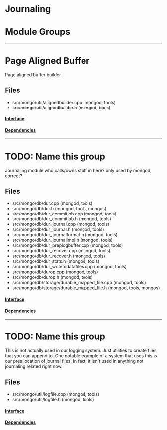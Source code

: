 # Journaling

# Module Groups

-------------

# Page Aligned Buffer
Page aligned buffer builder

## Files
- src/mongo/util/alignedbuilder.cpp   (mongod, tools)
- src/mongo/util/alignedbuilder.h   (mongod, tools)

#### [Interface](interface/0)

#### [Dependencies](dependencies/0)

-------------

# TODO: Name this group
Journaling module   who calls/owns stuff in here? only used by mongod, correct?

## Files
- src/mongo/db/dur.cpp   (mongod, tools)
- src/mongo/db/dur.h   (mongod, tools, mongos)
- src/mongo/db/dur\_commitjob.cpp   (mongod, tools)
- src/mongo/db/dur\_commitjob.h   (mongod, tools)
- src/mongo/db/dur\_journal.cpp   (mongod, tools)
- src/mongo/db/dur\_journal.h   (mongod, tools)
- src/mongo/db/dur\_journalformat.h   (mongod, tools)
- src/mongo/db/dur\_journalimpl.h   (mongod, tools)
- src/mongo/db/dur\_preplogbuffer.cpp   (mongod, tools)
- src/mongo/db/dur\_recover.cpp   (mongod, tools)
- src/mongo/db/dur\_recover.h   (mongod, tools)
- src/mongo/db/dur\_stats.h   (mongod, tools)
- src/mongo/db/dur\_writetodatafiles.cpp   (mongod, tools)
- src/mongo/db/durop.cpp   (mongod, tools)
- src/mongo/db/durop.h   (mongod, tools)
- src/mongo/db/storage/durable\_mapped\_file.cpp   (mongod, tools)
- src/mongo/db/storage/durable\_mapped\_file.h   (mongod, tools, mongos)

#### [Interface](interface/1)

#### [Dependencies](dependencies/1)

-------------

# TODO: Name this group
This is not actually used in our logging system. Just utilities to create files that you can  append to. One notable example of a system that uses this is our preallocation of journal files.  In fact, it isn't used in anything not journaling related right now.

## Files
- src/mongo/util/logfile.cpp   (mongod, tools)
- src/mongo/util/logfile.h   (mongod, tools)

#### [Interface](interface/2)

#### [Dependencies](dependencies/2)
